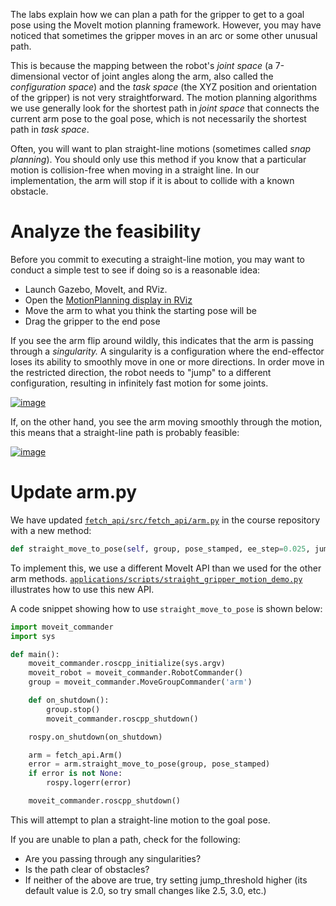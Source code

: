 The labs explain how we can plan a path for the gripper to get to a goal pose using the MoveIt motion planning framework.
However, you may have noticed that sometimes the gripper moves in an arc or some other unusual path.

This is because the mapping between the robot's *joint space* (a 7-dimensional vector of joint angles along the arm, also called the *configuration space*) and the *task space* (the XYZ position and orientation of the gripper) is not very straightforward.
The motion planning algorithms we use generally look for the shortest path in *joint space* that connects the current arm pose to the goal pose, which is not necessarily the shortest path in *task space*.

Often, you will want to plan straight-line motions (sometimes called *snap planning*).
You should only use this method if you know that a particular motion is collision-free when moving in a straight line.
In our implementation, the arm will stop if it is about to collide with a known obstacle.

# Analyze the feasibility
Before you commit to executing a straight-line motion, you may want to conduct a simple test to see if doing so is a reasonable idea:

- Launch Gazebo, MoveIt, and RViz.
- Open the [MotionPlanning display in RViz](Tutorial%3A-MoveIt-RViz-plugin)
- Move the arm to what you think the starting pose will be
- Drag the gripper to the end pose

If you see the arm flip around wildly, this indicates that the arm is passing through a *singularity.*
A singularity is a configuration where the end-effector loses its ability to smoothly move in one or more directions.
In order move in the restricted direction, the robot needs to "jump" to a different configuration, resulting in infinitely fast motion for some joints.

[![image](https://media.giphy.com/media/5QYiYtvoGYIY4xaRQG/giphy.gif)](https://youtu.be/ryc3cPEvrp0)

If, on the other hand, you see the arm moving smoothly through the motion, this means that a straight-line path is probably feasible:

[![image](https://media.giphy.com/media/1msK2e5i1CRlOqPluA/giphy.gif)](https://youtu.be/eTXUB_OInc8)

# Update arm.py
We have updated [`fetch_api/src/fetch_api/arm.py`](https://github.com/cse481wi18/cse481wi18/blob/indigo-devel/fetch_api/src/fetch_api/arm.py#L239) in the course repository with a new method:
```py
def straight_move_to_pose(self, group, pose_stamped, ee_step=0.025, jump_threshold=2.0)
```

To implement this, we use a different MoveIt API than we used for the other arm methods.
[`applications/scripts/straight_gripper_motion_demo.py`](https://github.com/cse481wi18/cse481wi18/blob/indigo-devel/applications/scripts/straight_gripper_motion_demo.py) illustrates how to use this new API.

A code snippet showing how to use `straight_move_to_pose` is shown below:
```py
import moveit_commander
import sys

def main():
    moveit_commander.roscpp_initialize(sys.argv)
    moveit_robot = moveit_commander.RobotCommander()
    group = moveit_commander.MoveGroupCommander('arm')

    def on_shutdown():
        group.stop()
        moveit_commander.roscpp_shutdown()

    rospy.on_shutdown(on_shutdown)

    arm = fetch_api.Arm()
    error = arm.straight_move_to_pose(group, pose_stamped)
    if error is not None:
        rospy.logerr(error)

    moveit_commander.roscpp_shutdown()
```

This will attempt to plan a straight-line motion to the goal pose.

If you are unable to plan a path, check for the following:
- Are you passing through any singularities?
- Is the path clear of obstacles?
- If neither of the above are true, try setting jump_threshold higher (its default value is 2.0, so try small changes like 2.5, 3.0, etc.)